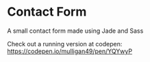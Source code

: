 # Contact Form
A small contact form made using Jade and Sass

Check out a running version at codepen: https://codepen.io/mulligan49/pen/YQYwyP
